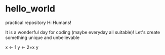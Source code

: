 # hello_world
practical repository
Hi Humans!

It is a wonderful day for coding (maybe everyday all suitable)!
Let's create something unique and unbelievable

x <- 1
y <- 2+x
y